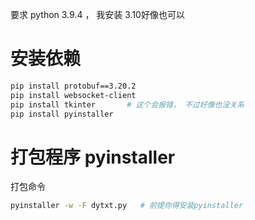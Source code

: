 要求 python 3.9.4  ， 我安装 3.10好像也可以 

# 安装依赖
```bash
pip install protobuf==3.20.2                           
pip install websocket-client
pip install tkinter       # 这个会报错， 不过好像也没关系
pip install pyinstaller
```

# 打包程序 pyinstaller
打包命令
``` bash
pyinstaller -w -F dytxt.py   # 前提你得安装pyinstaller
```
